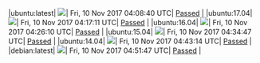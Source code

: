|ubuntu:latest| ![](https://cdn.rawgit.com/Neilpang/acmetest/master/status/ubuntu-latest.svg?1510286920)| Fri, 10 Nov 2017 04:08:40 UTC| [Passed](https://github.com/Neilpang/acmetest/blob/master/logs/ubuntu-latest.out) |
|ubuntu:17.04| ![](https://cdn.rawgit.com/Neilpang/acmetest/master/status/ubuntu-17.04.svg?1510287431)| Fri, 10 Nov 2017 04:17:11 UTC| [Passed](https://github.com/Neilpang/acmetest/blob/master/logs/ubuntu-17.04.out) |
|ubuntu:16.04| ![](https://cdn.rawgit.com/Neilpang/acmetest/master/status/ubuntu-16.04.svg?1510287970)| Fri, 10 Nov 2017 04:26:10 UTC| [Passed](https://github.com/Neilpang/acmetest/blob/master/logs/ubuntu-16.04.out) |
|ubuntu:15.04| ![](https://cdn.rawgit.com/Neilpang/acmetest/master/status/ubuntu-15.04.svg?1510288487)| Fri, 10 Nov 2017 04:34:47 UTC| [Passed](https://github.com/Neilpang/acmetest/blob/master/logs/ubuntu-15.04.out) |
|ubuntu:14.04| ![](https://cdn.rawgit.com/Neilpang/acmetest/master/status/ubuntu-14.04.svg?1510288994)| Fri, 10 Nov 2017 04:43:14 UTC| [Passed](https://github.com/Neilpang/acmetest/blob/master/logs/ubuntu-14.04.out) |
|debian:latest| ![](https://cdn.rawgit.com/Neilpang/acmetest/master/status/debian-latest.svg?1510289507)| Fri, 10 Nov 2017 04:51:47 UTC| [Passed](https://github.com/Neilpang/acmetest/blob/master/logs/debian-latest.out) |
